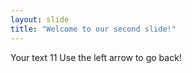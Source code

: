 ```yaml
---
layout: slide
title: "Welcome to our second slide!"
---
```

Your text 11
Use the left arrow to go back!
